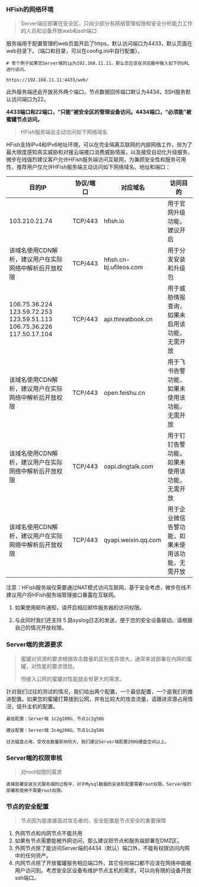 ### HFish的网络环境

> Server端应部署在安全区，只向少部分有网络管理权限和安全分析能力工作的人员和设备开放web和ssh端口

服务端用于配置管理的web页面开启了https，默认访问端口为4433，默认页面在web目录下。（端口和目录，可以在config.ini中自行配置）。

```url
# 举个例子如果您Server端的ip为192.168.11.11，那么您应该在浏览器中输入如下的URL进行访问。

https://192.168.11.11:4433/web/
```

此外服务端还会开放另外两个端口，节点数据回传端口默认为4434，SSH服务默认访问端口为22。

**4433端口和22端口，“只能”被安全区的管理设备访问。4434端口，“必须能”被蜜罐节点访问。**



> HFish服务端会主动访问如下网络域名

HFish支持IPv4和IPv6地址环境，可以在完全隔离互联网的内部网络工作，但为了最大限度感知真实威胁和对接云端接口消费威胁情报，以及接受自动化升级服务，微步在线强烈建议客户允许HFish服务端访问互联网，为兼顾安全性和服务可用性，推荐用户仅允许HFish服务端主动访问如下网络域名、地址和端口：

 

| 目的IP                                                       | 协议/端口 | 对应域名            | 访问目的                                         |
| ------------------------------------------------------------ | --------- | ------------------- | ------------------------------------------------ |
| 103.210.21.74                                                | TCP/443   | hfish.io            | 用于官网升级功能，建议开启                       |
| 该域名使用CDN解析，建议用户在实际网络中解析后开放权限        | TCP/443   | hfish.cn-bj.ufileos.com   | 用于分发安装和升级包                          |
| 106.75.36.224  123.59.72.253  123.59.51.113  106.75.36.226  117.50.17.104 | TCP/443   | api.threatbook.cn   | 用于威胁情报查询，如果未启用该功能，无需开放     |
| 该域名使用CDN解析，建议用户在实际网络中解析后开放权限        | TCP/443   | open.feishu.cn      | 用于飞书告警功能，如果未使用该功能，无需开放     |
| 该域名使用CDN解析，建议用户在实际网络中解析后开放权限        | TCP/443   | oapi.dingtalk.com   | 用于钉钉告警功能，如果未使用该功能，无需开放     |
| 该域名使用CDN解析，建议用户在实际网络中解析后开放权限        | TCP/443   | qyapi.weixin.qq.com | 用于企业微信告警功能，如果未使用该功能，无需开放 |

 

注意：HFish服务端仅需要通过NAT模式访问互联网，基于安全考虑，微步在线不建议用户将HFish服务端管理接口暴露在互联网。

1. 如果使用邮件通知，请开启相应邮件服务器的访问权限。

2. 与此同时我们还支持 5 路syslog日志的发送，便于您的安全设备联动。请根据自己的情况开放权限。




### Server端的资源要求



> 蜜罐对资源的要求根据攻击数量的区别差异很大，通常来说部署在内网的蜜罐，对性能的要求很低。
>
> 但接入公网的蜜罐对性能就会有更大的需求。

针对我们过往的测试的情况，我们给出两个配置，一个最低配置，一个是我们的推进配置。如果您的蜜罐打算接到公网，并有比较大的攻击流量，请跟进资源占用情况，提升主机的配置。

```wiki
最低配置：Server端 1c2g100G、节点1c1g50G

建议配置：Server端 2c4g200G、节点1c2g50G

日志磁盘占用，受攻击数量影响较大，我们建议Server端配置200G硬盘空间以上。
```



### Server端的权限审核



> 对root权限的需求

```wiki
直接部署安装方式服务端的过程中，对于Mysql数据的安装和配置需要root权限。Server端的部署和使用不需要root权限。
```



### 节点的安全配置

> 节点因为是直接面对攻击者的，安全配置是节点安全的重要保障

1. 外网节点和内网节点不能共用
2. 如果有节点需要能被外网访问，那么建议把节点和服务端部署在DMZ区。
3. 外网节点除了能访问Server端的4434（默认）端口外，不能有权限访问内网中的任何资产。
4. 内网节点除了开放蜜罐服务相应端口外，其它任何端口都不应该在网络中能被用户访问到。考虑安全区设备有维护节点主机的需求，可以向有限的设备开放ssh端口。
